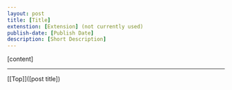 ```yaml
---
layout: post
title: [Title]
extenstion: [Extension] (not currently used)
publish-date: [Publish Date]
description: [Short Description]
---
```


[content]

-----

[\[Top\]]([post title])